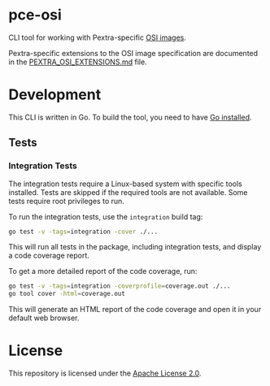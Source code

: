 # pce-osi
CLI tool for working with Pextra-specific [OSI images](https://github.com/opencontainers/image-spec/blob/main/spec.md).

Pextra-specific extensions to the OSI image specification are documented in the [PEXTRA_OSI_EXTENSIONS.md](./PEXTRA_OSI_EXTENSIONS.md) file.

# Development
This CLI is written in Go. To build the tool, you need to have [Go installed](https://go.dev/doc/install).

## Tests
### Integration Tests
The integration tests require a Linux-based system with specific tools installed. Tests are skipped if the required tools are not available. Some tests require root privileges to run.

To run the integration tests, use the `integration` build tag:
```bash
go test -v -tags=integration -cover ./...
```
This will run all tests in the package, including integration tests, and display a code coverage report.

To get a more detailed report of the code coverage, run:
```bash
go test -v -tags=integration -coverprofile=coverage.out ./...
go tool cover -html=coverage.out
```
This will generate an HTML report of the code coverage and open it in your default web browser.

# License
This repository is licensed under the [Apache License 2.0](./LICENSE).
